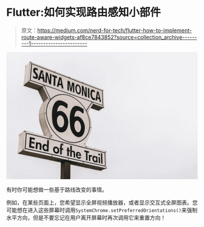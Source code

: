 # Flutter:如何实现路由感知小部件

> 原文：<https://medium.com/nerd-for-tech/flutter-how-to-implement-route-aware-widgets-af8ce7843852?source=collection_archive---------1----------------------->

![](img/26879a1211d6a0dbbc3956d8ef38e685.png)

有时你可能想做一些基于路线改变的事情。

例如，在某些页面上，您希望显示全屏视频播放器，或者显示交互式全屏图表。您可能想在进入这些屏幕时调用`SystemChrome.setPreferredOrientations()`来强制水平方向，但是不要忘记在用户离开屏幕时再次调用它来重置方向！